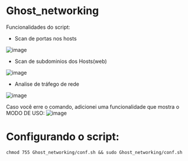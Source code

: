 # Ghost_networking

Funcionalidades do script:
- Scan de portas nos hosts

![image](https://user-images.githubusercontent.com/92878748/209012811-3cb2d55c-4118-4453-919c-cb15918d31e7.png)

- Scan de subdominios dos Hosts(web)

![image](https://user-images.githubusercontent.com/92878748/209012997-dfe6dfa4-f2dc-4a24-81d3-9cf17e0ff10b.png)

- Analise de tráfego de rede

![image](https://user-images.githubusercontent.com/92878748/209013201-7e44df14-1b65-44e2-9f9a-f99547efa6ec.png)


Caso você erre o comando, adicionei uma funcionalidade que mostra o MODO DE USO:
![image](https://user-images.githubusercontent.com/92878748/209012299-acbc3d3b-a0d7-4798-a18c-76d58a193a8b.png)

# Configurando o script:
```
chmod 755 Ghost_networking/conf.sh && sudo Ghost_networking/conf.sh
```
